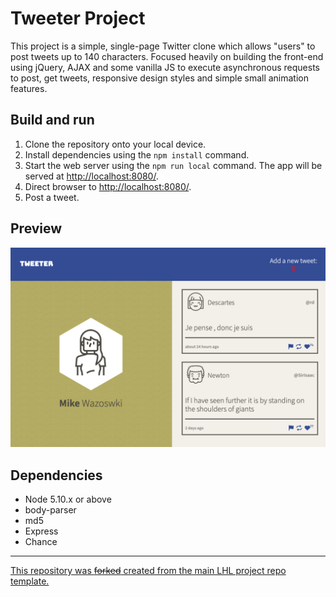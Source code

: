 # Tweeter Project

This project is a simple, single-page Twitter clone which allows "users" to post tweets up to 140 characters. Focused heavily on building the front-end using jQuery, AJAX and some vanilla JS to execute asynchronous requests to post, get tweets, responsive design styles and simple small animation features.

## Build and run

1. Clone the repository onto your local device.
2. Install dependencies using the `npm install` command.
3. Start the web server using the `npm run local` command. The app will be served at <http://localhost:8080/>.
4. Direct browser to <http://localhost:8080/>.
5. Post a tweet.

## Preview

!["Home Page"](https://raw.githubusercontent.com/knnku/tweeter/master/assets/tweeter1.png)

## Dependencies

- Node 5.10.x or above
- body-parser
- md5
- Express
- Chance



---


[This repository was ~~forked~~ created from the main LHL project repo template.](https://github.com/lighthouse-labs/tweeter)
